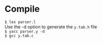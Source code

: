 # Compile
`$ lex parser.l` <br>
Use the -d option to generate the `y.tab.h` file<br>
`$ yacc parser.y -d` <br>
`$ gcc y.tab.c`
